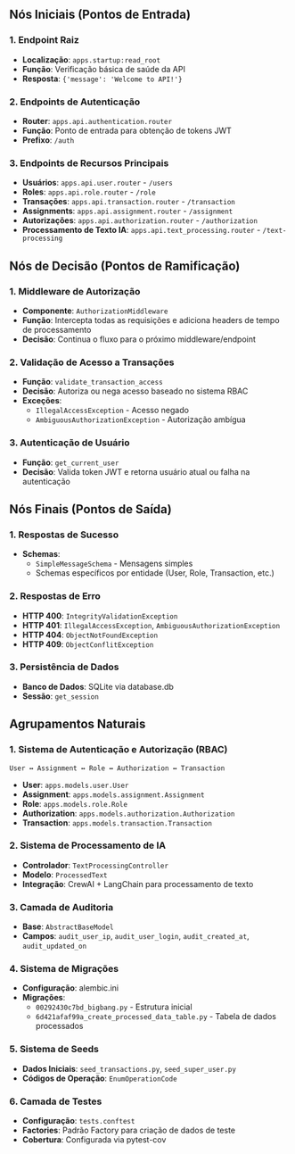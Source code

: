 ## Nós Iniciais (Pontos de Entrada)

### 1. **Endpoint Raiz**
- **Localização**: `apps.startup:read_root`
- **Função**: Verificação básica de saúde da API
- **Resposta**: `{'message': 'Welcome to API!'}`

### 2. **Endpoints de Autenticação**
- **Router**: `apps.api.authentication.router`
- **Função**: Ponto de entrada para obtenção de tokens JWT
- **Prefixo**: `/auth`

### 3. **Endpoints de Recursos Principais**
- **Usuários**: `apps.api.user.router` - `/users`
- **Roles**: `apps.api.role.router` - `/role`
- **Transações**: `apps.api.transaction.router` - `/transaction`
- **Assignments**: `apps.api.assignment.router` - `/assignment`
- **Autorizações**: `apps.api.authorization.router` - `/authorization`
- **Processamento de Texto IA**: `apps.api.text_processing.router` - `/text-processing`

## Nós de Decisão (Pontos de Ramificação)

### 1. **Middleware de Autorização**
- **Componente**: `AuthorizationMiddleware`
- **Função**: Intercepta todas as requisições e adiciona headers de tempo de processamento
- **Decisão**: Continua o fluxo para o próximo middleware/endpoint

### 2. **Validação de Acesso a Transações**
- **Função**: `validate_transaction_access`
- **Decisão**: Autoriza ou nega acesso baseado no sistema RBAC
- **Exceções**: 
  - `IllegalAccessException` - Acesso negado
  - `AmbiguousAuthorizationException` - Autorização ambígua

### 3. **Autenticação de Usuário**
- **Função**: `get_current_user`
- **Decisão**: Valida token JWT e retorna usuário atual ou falha na autenticação

## Nós Finais (Pontos de Saída)

### 1. **Respostas de Sucesso**
- **Schemas**: 
  - `SimpleMessageSchema` - Mensagens simples
  - Schemas específicos por entidade (User, Role, Transaction, etc.)

### 2. **Respostas de Erro**
- **HTTP 400**: `IntegrityValidationException`
- **HTTP 401**: `IllegalAccessException`, `AmbiguousAuthorizationException`
- **HTTP 404**: `ObjectNotFoundException`
- **HTTP 409**: `ObjectConflitException`

### 3. **Persistência de Dados**
- **Banco de Dados**: SQLite via database.db
- **Sessão**: `get_session`

## Agrupamentos Naturais

### 1. **Sistema de Autenticação e Autorização (RBAC)**
```
User ↔ Assignment ↔ Role ↔ Authorization ↔ Transaction
```
- **User**: `apps.models.user.User`
- **Assignment**: `apps.models.assignment.Assignment`
- **Role**: `apps.models.role.Role`
- **Authorization**: `apps.models.authorization.Authorization`
- **Transaction**: `apps.models.transaction.Transaction`

### 2. **Sistema de Processamento de IA**
- **Controlador**: `TextProcessingController`
- **Modelo**: `ProcessedText`
- **Integração**: CrewAI + LangChain para processamento de texto

### 3. **Camada de Auditoria**
- **Base**: `AbstractBaseModel`
- **Campos**: `audit_user_ip`, `audit_user_login`, `audit_created_at`, `audit_updated_on`

### 4. **Sistema de Migrações**
- **Configuração**: alembic.ini
- **Migrações**: 
  - `00292430c7bd_bigbang.py` - Estrutura inicial
  - `6d421afaf99a_create_processed_data_table.py` - Tabela de dados processados

### 5. **Sistema de Seeds**
- **Dados Iniciais**: `seed_transactions.py`, `seed_super_user.py`
- **Códigos de Operação**: `EnumOperationCode`

### 6. **Camada de Testes**
- **Configuração**: `tests.conftest`
- **Factories**: Padrão Factory para criação de dados de teste
- **Cobertura**: Configurada via pytest-cov
